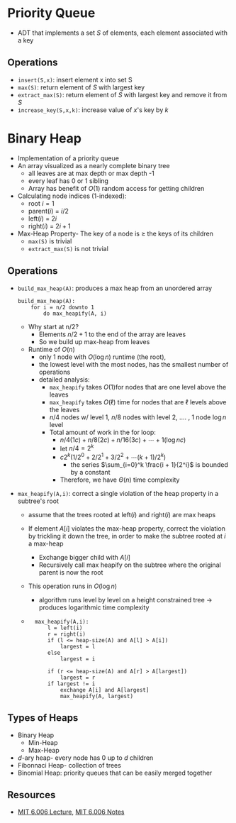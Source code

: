 

# Priority Queue

- ADT that implements a set $S$ of elements, each element associated with a key 

## Operations

- `insert(S,x)`: insert element x into set S
- `max(S)`: return element of $S$ with largest key
- `extract_max(S)`: return element of $S$ with largest key and remove it from $S$
- `increase_key(S,x,k)`: increase value of $x$'s key by $k$

# Binary Heap

- Implementation of a priority queue
- An array visualized as a nearly complete binary tree
    - all leaves are at max depth or max depth -1
    - every leaf has 0 or 1 sibling
    - Array has benefit of $O(1)$ random access for getting children
- Calculating node indices (1-indexed):
    - root $i =1$
    - parent($i$) = $i / 2$
    - left($i$) = $2i$
    - right($i$) = $2i + 1$
- Max-Heap Property- The key of a node is $\geq$ the keys of its children
    - `max(S)` is trivial
    - `extract_max(S)` is not trivial 

## Operations

- `build_max_heap(A)`: produces a max heap from an unordered array 

    ```
    build_max_heap(A):
    	for i = n/2 downto 1
    		do max_heapify(A, i)
    ```

    - Why start at n/2?
        - Elements $n/2 + 1$ to the end of the array are leaves
        - So we build up max-heap from leaves 
    - Runtime of $O(n)$
        - only 1 node with $O(\log n)$ runtime (the root),
        - the lowest level with the most nodes, has the smallest number of operations 
        - detailed analysis:
            - `max_heapify` takes $O(1)$for nodes that are one level above the leaves
            - `max_heapify` takes $O(\ell)$ time for nodes that are $\ell$ levels above the leaves
            - $n/4$ nodes w/ level 1, $n / 8$ nodes with level 2, .... , 1 node $\log n$ level
            - Total amount of work in the for loop:
                - $n/4 (1c) + n/8 (2 c) + n / 16 (3 c) + \cdots + 1 (\log n c)$
                - let $n/4 = 2^k$
                - $c 2^k( 1/2^0 + 2/2^1 + 3/2^2 + \cdots (k+1)/2^k)$
                    - the series $\sum_{i=0}^k \frac{i + 1}{2^i}$ is bounded by a constant 
                - Therefore, we have $\Theta (n)$ time complexity 

- `max_heapify(A,i)`: correct a single violation of the heap property in a subtree's root 

    - assume that the trees rooted at left($i$) and right($i$) are max heaps 

    - If element $A[i]$ violates the max-heap property, correct the violation by trickling it down the tree, in order to make the subtree rooted at $i$ a max-heap

        - Exchange bigger child with $A[i]$
        - Recursively call max heapify on the subtree where the original parent is now the root 

    - This operation runs in $O(\log n)$ 

        - algorithm runs level by level on a height constrained tree -> produces logarithmic time complexity 

    - ```
        max_heapify(A,i):
        	l = left(i)
        	r = right(i)
        	if (l <= heap-size(A) and A[l] > A[i])
        		largest = l
        	else 
        		largest = i
        	
        	if (r <= heap-size(A) and A[r] > A[largest])
        		largest = r 
        	if largest != i
        		exchange A[i] and A[largest]
        		max_heapify(A, largest)
        ```

## Types of Heaps

- Binary Heap
    - Min-Heap
    - Max-Heap
- $d$-ary heap- every node has 0 up to $d$ children
- Fibonnaci Heap- collection of trees
- Binomial Heap: priority queues that can be easily merged together

## Resources

- [MIT 6.006 Lecture](https://www.youtube.com/watch?v=B7hVxCmfPtM), [MIT 6.006 Notes](https://ocw.mit.edu/courses/electrical-engineering-and-computer-science/6-006-introduction-to-algorithms-fall-2011/lecture-videos/MIT6_006F11_lec04.pdf)